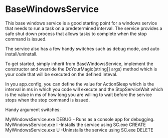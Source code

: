BaseWindowsService
=======

This base windows service is a good starting point for a windows service that needs to run a task on a predetermined interval. The service provides a safe shut down process that allows tasks to complete when the stop command is issued.

The service also has a few handy switches such as debug mode, and auto install/uninstall.

To get started, simply inherit from BaseWindowsService, implement the constructor and override the DoYourMagic(string[] args) method which is your code that will be executed on the defined inteval.

In you app.config, you can define the value for ActionSleep which is the interval in ms in which you code will execute and the StopServiceWait which is the value in ms of how long you are willing to wait before the service stops when the stop command is issued.

Handy argument switches:

MyWindowsService.exe DEBUG - Runs as a console app for debugging.
MyWindowsService.exe I -Installs the service using SC.exe CREATE
MyWindowsService.exe U -Uninstalls the service using SC.exe DELETE
